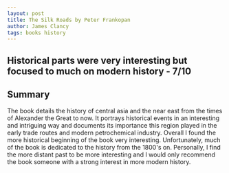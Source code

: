 ```yaml
---
layout: post
title: The Silk Roads by Peter Frankopan
author: James Clancy
tags: books history
---
```


## Historical parts were very interesting but focused to much on modern history - 7/10

## Summary

The book details the history of central asia and the near east from the times of Alexander the Great to now. It portrays historical events in an interesting and intriguing way and documents its importance this region played in the early trade routes and modern petrochemical industry. Overall I found the more historical beginning of the book very interesting. Unfortunately, much of the book is dedicated to the history from the 1800's on. Personally, I find the more distant past to be more interesting and I would only recommend the book someone with a strong interest in more modern history.